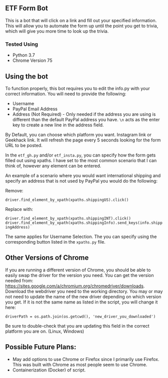 ## ETF Form Bot

This is a bot that will click on a link and fill out your specified information. This will allow you to automate the form up until the point you get to trivia, which will give you more time to look up the trivia.

### Tested Using
- Python 3.7
- Chrome Version 75

## Using the bot

To function properly, this bot requires you to edit the info.py with your correct information. You will need to provide the following:
- Username
- PayPal Email Address
- Address (Not Required) - Only needed if the address you are using is different than the default PayPal address you have. ```\n``` acts as the enter key to create a new line in the address field.

By Default, you can choose which platform you want. Instagram link or Geekhack link. It will refresh the page every 5 seconds looking for the form URL to be posted.

In the ```etf_gh.py``` and/or ```etf_insta.py```, you can specify how the form gets filled out using xpaths. I have set to the most common scenario that I can think of, however any element can be entered.

An example of a scenario where you would want international shipping and specify an address that is not used by PayPal you would do the following:

Remove:

```driver.find_element_by_xpath(xpaths.shippingUS).click()```

Replace with:

```driver.find_element_by_xpath(xpaths.shippingINT).click()```
```driver.find_element_by_xpath(xpaths.shippingInfo).send_keys(info.shippingAddress)```

The same applies for Username Selection. The you can specify using the corresponding button listed in the ```xpaths.py``` file.

## Other Versions of Chrome

If you are running a different version of Chrome, you should be able to easily swap the driver for the version you need. You can get the version needed from: https://sites.google.com/a/chromium.org/chromedriver/downloads. Download the webdriver you need to the working directory. You may or may not need to update the name of the new driver depending on which version you get. If it is not the same name as listed in the script, you will change it here:

```driverPath = os.path.join(os.getcwd(), 'new_driver_you_downloaded')```

Be sure to double-check that you are updating this field in the correct platform you are on. (Linux, Windows)

## Possible Future Plans:
- May add options to use Chrome or Firefox since I primarily use Firefox. This was built with Chrome as most people seem to use Chrome.
- Containerization (Docker) of script.


